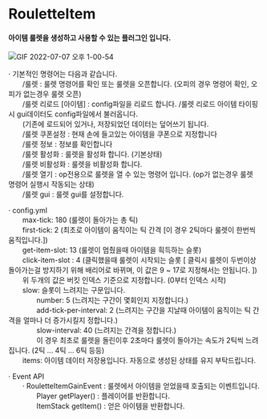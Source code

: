 # RouletteItem 
#### 아이템 룰렛을 생성하고 사용할 수 있는 플러그인 입니다.
![GIF 2022-07-07 오후 1-00-54](https://user-images.githubusercontent.com/61282478/177687937-36cc18b3-b5a4-4b61-98ab-619e458afff5.gif)

· 기본적인 명령어는 다음과 같습니다.
<br/>  /룰렛 : 룰렛 명령어를 확인 또는 룰렛을 오픈합니다. (오피의 경우 명령어 확인, 오피가 없는경우 룰렛 오픈)
<br/>  /룰렛 리로드 [아이템] : config파일을 리로드 합니다. /룰렛 리로드 아이템 타이핑시 gui데이터도 config파일에서 불러옵니다. <br/>  (기존에 로드되어 있거나, 저장되었던 데이터는 덮어쓰기 됩니다.
<br/>  /룰렛 쿠폰설정 : 현재 손에 들고있는 아이템을 쿠폰으로 지정합니다
<br/>  /룰렛 정보 : 정보를 확인합니다
<br/>  /룰렛 활성화 : 룰렛을 활성화 합니다. (기본상태)
<br/>  /룰렛 비활성화 : 룰렛을 비활성화 합니다.
<br/>  /룰렛 열기 : op전용으로 룰렛을 열 수 있는 명령어 입니다. (op가 없는경우 룰렛 명령어 실행시 작동되는 상태)
<br/>  /룰렛 gui : 룰렛 gui를 설정합니다.


· config.yml
<br/>  max-tick: 180 (룰렛이 돌아가는 총 틱)
<br/>  first-tick: 2 (최초로 아이템이 움직이는 틱 간격 [이 경우 2틱마다 룰렛이 한번씩 움직입니다.])
<br/>  get-item-slot: 13 (룰렛이 멈췄을때 아이템을 흭득하는 슬롯)
<br/>  click-item-slot : 4 (클릭했을때 룰렛이 시작되는 슬롯 [ 클릭시 룰렛이 두번이상 돌아가는걸 방지하기 위해 배리어로 바뀌며, 이 값은 9 ~ 17로 지정해서는 안됩니다. ])
<br/>  위 두개의 값은 버킷 인덱스 기준으로 지정합니다. (0부터 인덱스 시작)
<br/>  slow: 슬롯이 느려지는 구문입니다.
<br/>    number: 5 (느려지는 구간이 몇회인지 지정합니다.)
<br/>    add-tick-per-interval: 2 (느려지는 구간을 지날때 아이템이 움직이는 틱 간격을 얼마나 더 증가시킬지 정합니다.)
<br/>    slow-interval: 40 (느려지는 간격을 정합니다.)
<br/>    이 경우 최초로 룰렛을 돌린이후 2초마다 룰렛이 돌아가는 속도가 2틱씩 느려집니다. (2틱 ... 4틱 ... 6틱 등등)
<br/>  items: 아이템 데이터 저장용입니다. 자동으로 생성된 상태를 유지 부탁드립니다.



· Event API
<br/>  · RouletteItemGainEvent : 룰렛에서 아이템을 얻었을때 호출되는 이벤트입니다.
<br/>    Player getPlayer() : 플레이어를 반환합니다.
<br/>    ItemStack getItem() : 얻은 아이템을 반환합니다.
